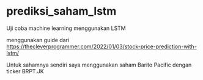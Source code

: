 # prediksi_saham_lstm
Uji coba machine learning menggunakan LSTM

menggunakan guide dari https://thecleverprogrammer.com/2022/01/03/stock-price-prediction-with-lstm/

Untuk sahamnya sendiri saya menggunakan saham Barito Pacific dengan ticker BRPT.JK
